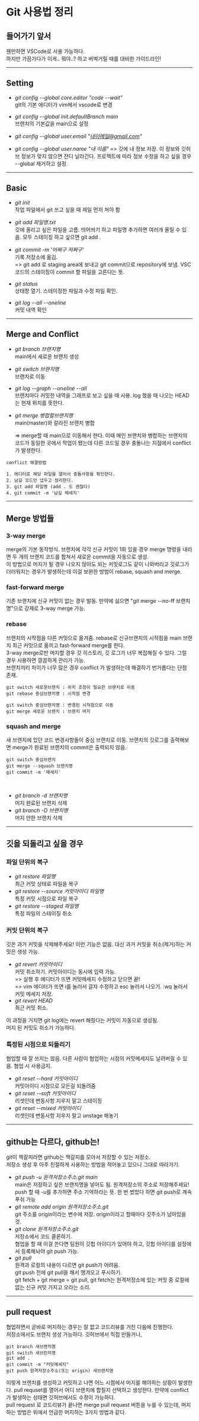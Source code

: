 # Git 사용법 정리

## 들어가기 앞서

웬만하면 VSCode로 사용 가능하다.  
하지만 가끔가다가 이게.. 뭐야..? 하고 버벅거릴 때를 대비한 가이드라인!

<hr />

## Setting

-   _git config --global core.editor "code --wait"_  
    git의 기본 에디터가 vim에서 vscode로 변경

-   _git config --global init.defaultBranch main_  
    브렌치의 기본값을 main으로 설정

-   _git config --global user.email "내이메일@gmail.com"_
-   _git config --global user.name "내 이름"_
    => 깃에 내 정보 저장. 이 정보와 깃허브 정보가 맞지 않으면 잔디 날라간다. 프로젝트에 따라 정보 수정을 하고 싶을 경우 --global 제거하고 설정.

<hr />

## Basic

-   _git init_  
    작업 파일에서 git 쓰고 싶을 때 제일 먼저 쳐야 함

-   _git add 파일명.txt_  
    깃에 올리고 싶은 파일을 고름. 띄어씌기 하고 파일명 추가하면 여러개 올릴 수 있음. 모두 스테이징 하고 싶으면 git add .
-   _git commit -m '어쩌구 저쩌구'_  
    기록 저장소에 옮김.  
    => git add 로 staging area에 보내고 git commit으로 repository에 보냄. VSC코드의 스테이징이 commit 할 파일을 고른다는 뜻.

-   _git status_  
    상태창 열기. 스테이징한 파일과 수정 파일 확인.
-   _git log --all --oneline_  
    커밋 내역 확인

<hr />

## Merge and Conflict

-   _git branch 브랜치명_  
    main에서 새로운 브랜치 생성

-   _git switch 브랜치명_  
    브랜치로 이동

-   _git log --graph --oneline --all_  
    브랜치마다 커밋한 내역을 그래프로 보고 싶을 때 사용. log 했을 때 나오는 HEAD는 현재 위치를 뜻한다.

-   _git merge 병합할브랜치명_  
    main(master)와 갈라진 브랜치 병합

    => merge할 때 main으로 이동해서 한다. 이때 매인 브랜치와 병합하는 브랜치의 코드가 동일한 곳에서 작업이 됐는데 다른 코드일 경우 충돌나는 지점에서 conflict 가 발생한다.

```
conflict 해결방법

1. 에디터로 해당 파일을 열어서 충돌사항을 확인한다.
2. 남길 코드만 냅두고 정리한다.
3. git add 파일명 (add . 도 괜찮다)
4. git commit -m '남길 메세지'
```

<hr />

## Merge 방법들

### 3-way merge

merge의 기본 동작방식. 브랜치에 각각 신규 커밋이 1회 있을 경우 merge 명령을 내리면 두 개의 브랜치 코드를 합쳐서 새로운 commit을 자동으로 생성.  
이 방법으로 머지가 될 경우 나오지 않아도 되는 커밋로그도 같이 나와버리고 깃로그가 더러워지는 경우가 발생하는데 이걸 보완한 방법이 rebase, squash and merge.

### fast-forward merge

기존 브랜치에 신규 커밋이 없는 경우 발동. 만약에 싫으면 "git merge --no-ff 브랜치명"으로 강제로 3-way merge 가능.

### rebase

브랜치의 시작점을 다른 커밋으로 옮겨줌.
rebase로 신규브랜치의 시작점을 main 브랜치 최근 커밋으로 옮끼고 fast-forward merge를 한다.  
3-way merge로만 머지할 경우 깃 히스토리, 깃 로그가 너무 복잡해질 수 있다. 그럴 경우 사용하면 깔끔하게 관리가 가능.  
브랜치끼리 차이가 너무 많은 경우 conflict 가 발생하는데 해결하기 번거롭다는 단점 존재.

```
git switch 새로운브랜치 : 위치 조정이 필요한 브랜치로 이동
git rebase 중심브랜치명 : 시작점 변경

git switch 중심브랜치명 : 변경된 시작점으로 이동
git merge 새로운 브랜치 : 브랜치 머지
```

### squash and merge

새 브랜치에 있던 코드 변경사항들이 중심 브랜치로 이동. 브랜치의 깃로그를 출력해보면 merge가 완료된 브랜치의 commit은 출력되지 않음.

```
git switch 중심브랜치
git merge --squash 브랜치명
git commit -m '메세지'
```

<br />

-   _git branch -d 브랜치명_  
    머지 완료된 브랜치 삭제
-   _git branch -D 브랜치명_  
    머지 안한 브랜치 삭제

<hr />

## 깃을 되돌리고 싶을 경우

### 파일 단위의 복구

-   _git restore 파일명_  
    최근 커밋 상태로 파일을 복구
-   _git restore --source 커밋아이디 파일명_  
    특정 커밋 시점으로 파일 복구
-   _git restore --staged 파일명_  
    특정 파일의 스테이징 취소

### 커밋 단위의 복구

깃은 과거 커밋을 삭제해주세요! 이런 기능은 없음. 대신 과거 커밋을 취소(제거)하는 커밋은 생성 가능.

-   _git revert 커밋아이디_  
    커밋 취소하기. 커밋아이디는 동시에 입력 가능.  
    => 실행 후 에디터가 뜨면 커밋메세지 수정하고 닫으면 끝!  
    => vim 에디터가 뜨면 i를 눌러서 글자 수정하고 esc 눌러서 나오기. :wq 눌러서 커밋 메세지 저장.
-   _git revert HEAD_  
    최근 커밋 취소.

이 과정을 거치면 git log에는 revert 해줬다는 커밋이 자동으로 생성됨.  
머지 된 커밋도 취소가 가능하다.

### 특정된 시점으로 되돌리기

협업할 때 잘 쓰지는 않음. 다른 사람이 협업하는 시점의 커밋메세지도 날려버릴 수 있음. 협업 시 사용금지.

-   _git reset --hard 커밋아이디_  
    커밋아이디 시점으로 모든걸 되돌려줌
-   _git reset --soft 커밋아이디_  
    리셋인데 변동사항 지우지 말고 스테이징
-   _git reset --mixed 커밋아이디_  
    리셋인데 변동사항 지우지 말고 unstage 해놓기

<hr />

## github는 다르다, github는!

git이 책갈피라면 github는 책갈피를 모아서 저장할 수 있는 저장소.  
저장소 생성 후 아주 친절하게 사용하는 방법을 적어놓고 있으니 그대로 따라가기.

-   _git push -u 원격저장소주소.git main_  
    main은 저장하고 싶은 브랜치명을 넣어도 됨. 원격저장소의 주소로 저장해주세요!  
    push 할 때 -u를 추가하면 주소 기억하라는 뜻. 한 번 썼었다 하면 git push로 계속 푸쉬 가능
-   _git remote add origin 원격저장소주소.git_  
    git 주소를 origin이라는 변수에 저장. origin이라고 할때마다 깃주소가 남아있을 것.
-   _git clone 원격저장소주소.git_  
    저장소에서 코드 클론하기.  
    협업을 할 때 이걸 쓴다면 팀원이 깃헙 아이디가 있어야 하고, 깃헙 아이디를 설정에서 등록해놔야 git push 가능.
-   _git pull_  
    원격과 로컬의 내용이 다르면 git push가 어려움.  
    git push 전에 git pull을 해서 땡겨오고 푸시하기.  
    git fetch + git merge = git pull, git fetch는 원격저장소에 있는 커밋 중 로컬에 없는 신규 커밋 가지고 오라는 소리.

<hr />

## pull request

협업하면서 곧바로 머지하는 경우는 잘 없고 코드리뷰를 거친 다음에 진행한다.  
저장소에서도 브랜치 생성 가능하다. 깃허브에서 직접 만들거나,

```
git branch 새브랜치명
git switch 새브린치명
git add .
git commit -m "커밋메세지"
git push 원격저장소주소(또는 origin) 새브랜치명
```

이렇게 브랜치를 생성하고 커밋하고 나면 어느 시점에서 머지를 해야하는 상황이 발생한다. pull requset를 열어서 어디 브랜치에 합칠지 선택하고 생성한다. 만약에 conflict가 발생하는 성태면 깃허브에서도 수정이 가능하다.  
pull request 로 코드리뷰가 끝나면 merge pull request 버튼을 누를 수 있는데, 머지하는 방법은 위에서 언급한 머지하는 3가지 방법과 같다.
